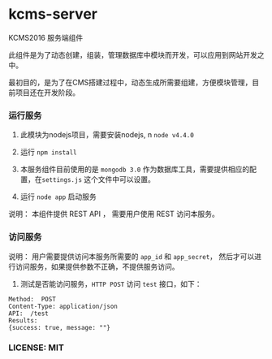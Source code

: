 # kcms-server
KCMS2016 服务端组件

此组件是为了动态创建，组装，管理数据库中模块而开发，可以应用到网站开发之中。

最初目的，是为了在CMS搭建过程中，动态生成所需要组建，方便模块管理，目前项目还在开发阶段。

### 运行服务
1. 此模块为nodejs项目，需要安装nodejs,  n `node v4.4.0`

2. 运行 `npm install`

3. 本服务组件目前使用的是 `mongodb 3.0` 作为数据库工具，需要提供相应的配置，在`settings.js` 这个文件中可以设置。

4. 运行 `node app` 启动服务

说明： 本组件提供 REST API ， 需要用户使用 REST 访问本服务。

### 访问服务

说明： 用户需要提供访问本服务所需要的 `app_id` 和 `app_secret`， 然后才可以进行访问服务，如果提供参数不正确，不提供服务访问。

1. 测试是否能访问服务，`HTTP POST` 访问 `test` 接口，如下：

```
Method:  POST
Content-Type: application/json
API:  /test
Results:
{success: true, message: ""}

```
   
### LICENSE: MIT

